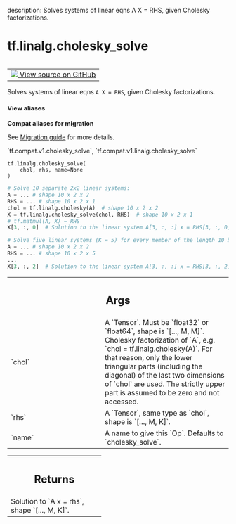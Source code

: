 description: Solves systems of linear eqns A X = RHS, given Cholesky factorizations.

<div itemscope itemtype="http://developers.google.com/ReferenceObject">
<meta itemprop="name" content="tf.linalg.cholesky_solve" />
<meta itemprop="path" content="Stable" />
</div>

# tf.linalg.cholesky_solve

<!-- Insert buttons and diff -->

<table class="tfo-notebook-buttons tfo-api nocontent" align="left">
<td>
  <a target="_blank" href="https://github.com/tensorflow/tensorflow/blob/r2.2/tensorflow/python/ops/linalg_ops.py#L144-L186">
    <img src="https://www.tensorflow.org/images/GitHub-Mark-32px.png" />
    View source on GitHub
  </a>
</td>
</table>



Solves systems of linear eqns `A X = RHS`, given Cholesky factorizations.

<section class="expandable">
  <h4 class="showalways">View aliases</h4>
  <p>
<b>Compat aliases for migration</b>
<p>See
<a href="https://www.tensorflow.org/guide/migrate">Migration guide</a> for
more details.</p>
<p>`tf.compat.v1.cholesky_solve`, `tf.compat.v1.linalg.cholesky_solve`</p>
</p>
</section>

<pre class="devsite-click-to-copy prettyprint lang-py tfo-signature-link">
<code>tf.linalg.cholesky_solve(
    chol, rhs, name=None
)
</code></pre>



<!-- Placeholder for "Used in" -->

```python
# Solve 10 separate 2x2 linear systems:
A = ... # shape 10 x 2 x 2
RHS = ... # shape 10 x 2 x 1
chol = tf.linalg.cholesky(A)  # shape 10 x 2 x 2
X = tf.linalg.cholesky_solve(chol, RHS)  # shape 10 x 2 x 1
# tf.matmul(A, X) ~ RHS
X[3, :, 0]  # Solution to the linear system A[3, :, :] x = RHS[3, :, 0]

# Solve five linear systems (K = 5) for every member of the length 10 batch.
A = ... # shape 10 x 2 x 2
RHS = ... # shape 10 x 2 x 5
...
X[3, :, 2]  # Solution to the linear system A[3, :, :] x = RHS[3, :, 2]
```

<!-- Tabular view -->
 <table class="responsive fixed orange">
<colgroup><col width="214px"><col></colgroup>
<tr><th colspan="2"><h2 class="add-link">Args</h2></th></tr>

<tr>
<td>
`chol`
</td>
<td>
A `Tensor`.  Must be `float32` or `float64`, shape is `[..., M, M]`.
Cholesky factorization of `A`, e.g. `chol = tf.linalg.cholesky(A)`.
For that reason, only the lower triangular parts (including the diagonal)
of the last two dimensions of `chol` are used.  The strictly upper part is
assumed to be zero and not accessed.
</td>
</tr><tr>
<td>
`rhs`
</td>
<td>
A `Tensor`, same type as `chol`, shape is `[..., M, K]`.
</td>
</tr><tr>
<td>
`name`
</td>
<td>
A name to give this `Op`.  Defaults to `cholesky_solve`.
</td>
</tr>
</table>



<!-- Tabular view -->
 <table class="responsive fixed orange">
<colgroup><col width="214px"><col></colgroup>
<tr><th colspan="2"><h2 class="add-link">Returns</h2></th></tr>
<tr class="alt">
<td colspan="2">
Solution to `A x = rhs`, shape `[..., M, K]`.
</td>
</tr>

</table>

